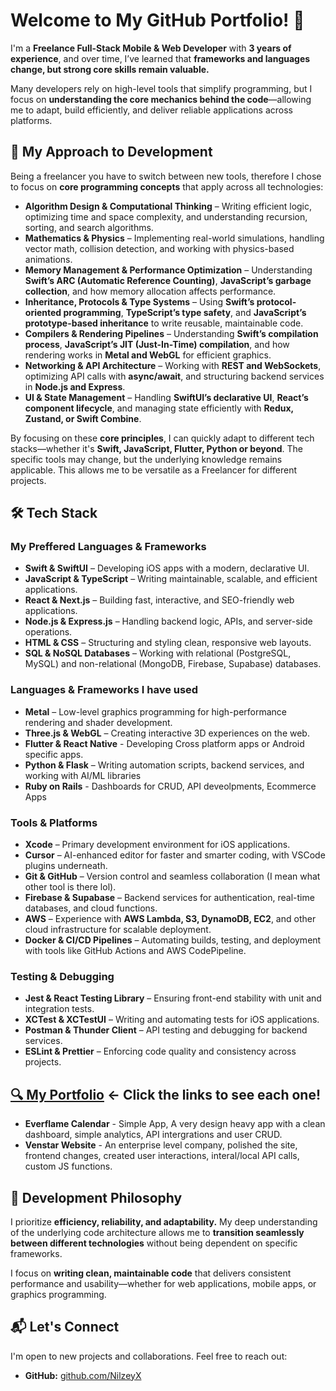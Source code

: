 # Welcome to My GitHub Portfolio! 🚀

I'm a **Freelance Full-Stack Mobile & Web Developer** with **3 years of experience**, and over time, I’ve learned that **frameworks and languages change, but strong core skills remain valuable.**

Many developers rely on high-level tools that simplify programming, but I focus on **understanding the core mechanics behind the code**—allowing me to adapt, build efficiently, and deliver reliable applications across platforms.

## 📌 My Approach to Development  

Being a freelancer you have to switch between new tools, therefore I chose to focus on **core programming concepts** that apply across all technologies:  

- **Algorithm Design & Computational Thinking** – Writing efficient logic, optimizing time and space complexity, and understanding recursion, sorting, and search algorithms.  
- **Mathematics & Physics** – Implementing real-world simulations, handling vector math, collision detection, and working with physics-based animations.  
- **Memory Management & Performance Optimization** – Understanding **Swift’s ARC (Automatic Reference Counting)**, **JavaScript’s garbage collection**, and how memory allocation affects performance.  
- **Inheritance, Protocols & Type Systems** – Using **Swift’s protocol-oriented programming**, **TypeScript’s type safety**, and **JavaScript’s prototype-based inheritance** to write reusable, maintainable code.  
- **Compilers & Rendering Pipelines** – Understanding **Swift’s compilation process**, **JavaScript’s JIT (Just-In-Time) compilation**, and how rendering works in **Metal and WebGL** for efficient graphics.  
- **Networking & API Architecture** – Working with **REST and WebSockets**, optimizing API calls with **async/await**, and structuring backend services in **Node.js and Express**.  
- **UI & State Management** – Handling **SwiftUI’s declarative UI**, **React’s component lifecycle**, and managing state efficiently with **Redux, Zustand, or Swift Combine**.  

By focusing on these **core principles**, I can quickly adapt to different tech stacks—whether it's **Swift, JavaScript, Flutter, Python or beyond**. The specific tools may change, but the underlying knowledge remains applicable. This allows me to be versatile as a Freelancer for different projects.

## 🛠 Tech Stack

### **My Preffered Languages & Frameworks**  
- **Swift & SwiftUI** – Developing iOS apps with a modern, declarative UI.
- **JavaScript & TypeScript** – Writing maintainable, scalable, and efficient applications.
- **React & Next.js** – Building fast, interactive, and SEO-friendly web applications.  
- **Node.js & Express.js** – Handling backend logic, APIs, and server-side operations.
- **HTML & CSS** – Structuring and styling clean, responsive web layouts.  
- **SQL & NoSQL Databases** – Working with relational (PostgreSQL, MySQL) and non-relational (MongoDB, Firebase, Supabase) databases.

### **Languages & Frameworks I have used**
- **Metal** – Low-level graphics programming for high-performance rendering and shader development.
- **Three.js & WebGL** – Creating interactive 3D experiences on the web.
- **Flutter & React Native** - Developing Cross platform apps or Android specific apps.
- **Python & Flask** – Writing automation scripts, backend services, and working with AI/ML libraries
- **Ruby on Rails** - Dashboards for CRUD, API deveolpments, Ecommerce Apps

### **Tools & Platforms**  
- **Xcode** – Primary development environment for iOS applications.  
- **Cursor** – AI-enhanced editor for faster and smarter coding, with VSCode plugins underneath.
- **Git & GitHub** – Version control and seamless collaboration (I mean what other tool is there lol).
- **Firebase & Supabase** – Backend services for authentication, real-time databases, and cloud functions.  
- **AWS** – Experience with **AWS Lambda, S3, DynamoDB, EC2**, and other cloud infrastructure for scalable deployment.  
- **Docker & CI/CD Pipelines** – Automating builds, testing, and deployment with tools like GitHub Actions and AWS CodePipeline.  

### **Testing & Debugging**  
- **Jest & React Testing Library** – Ensuring front-end stability with unit and integration tests.  
- **XCTest & XCTestUI** – Writing and automating tests for iOS applications.  
- **Postman & Thunder Client** – API testing and debugging for backend services.  
- **ESLint & Prettier** – Enforcing code quality and consistency across projects.  

## [🔍 My Portfolio](https://www.iandesignwork.com/welcome) <- Click the links to see each one!

- **Everflame Calendar** - Simple App, A very design heavy app with a clean dashboard, simple analytics, API intergrations and user CRUD.
- **Venstar Website** - An enterprise level company, polished the site, frontend changes, created user interactions, interal/local API calls, custom JS functions.

## 🎯 Development Philosophy  

I prioritize **efficiency, reliability, and adaptability.** My deep understanding of the underlying code architecture allows me to **transition seamlessly between different technologies** without being dependent on specific frameworks.

I focus on **writing clean, maintainable code** that delivers consistent performance and usability—whether for web applications, mobile apps, or graphics programming.

## 📬 Let's Connect  

I'm open to new projects and collaborations. Feel free to reach out:  

- **GitHub:** [github.com/NilzeyX](https://github.com/NilzeyX)  

